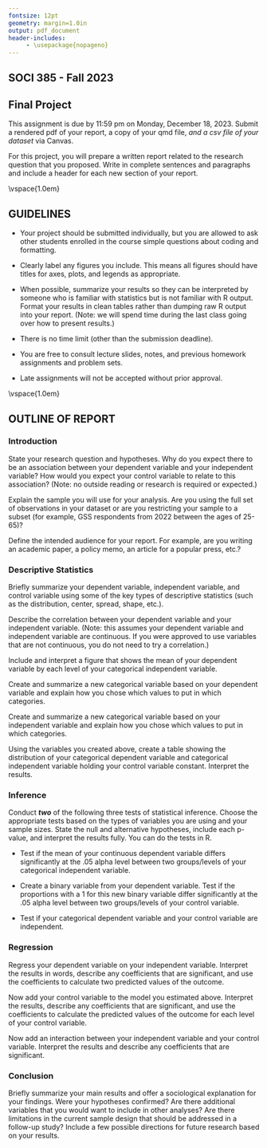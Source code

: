 ```yaml
---
fontsize: 12pt
geometry: margin=1.0in
output: pdf_document
header-includes:
     - \usepackage{nopageno}
---
```


## SOCI 385 - Fall 2023
## Final Project

This assignment is due by 11:59 pm on Monday, December 18, 2023. Submit a rendered pdf of your report, a copy of your qmd file, *and a csv file of your dataset* via Canvas.

For this project, you will prepare a written report related to the research question that you proposed. Write in complete sentences and paragraphs and include a header for each new section of your report.

\vspace{1.0em}

## GUIDELINES

- Your project should be submitted individually, but you are allowed to ask other students enrolled in the course simple questions about coding and formatting.

- Clearly label any figures you include. This means all figures should have titles for axes, plots, and legends as appropriate.

- When possible, summarize your results so they can be interpreted by someone who is familiar with statistics but is not familiar with R output. Format your results in clean tables rather than dumping raw R output into your report. (Note: we will spend time during the last class going over how to present results.)

- There is no time limit (other than the submission deadline).

- You are free to consult lecture slides, notes, and previous homework assignments and problem sets.

- Late assignments will not be accepted without prior approval.

\vspace{1.0em}

## OUTLINE OF REPORT

### Introduction

State your research question and hypotheses. Why do you expect there to be an association between your dependent variable and your independent variable? How would you expect your control variable to relate to this association? (Note: no outside reading or research is required or expected.)

Explain the sample you will use for your analysis. Are you using the full set of observations in your dataset or are you restricting your sample to a subset (for example, GSS respondents from 2022 between the ages of 25-65)?

Define the intended audience for your report. For example, are you writing an academic paper, a policy memo, an article for a popular press, etc.?


### Descriptive Statistics

Briefly summarize your dependent variable, independent variable, and control variable using some of the key types of descriptive statistics (such as the distribution, center, spread, shape, etc.).

Describe the correlation between your dependent variable and your independent variable. (Note: this assumes your dependent variable and independent variable are continuous. If you were approved to use variables that are not continuous, you do not need to try a correlation.)

Include and interpret a figure that shows the mean of your dependent variable by each level of your categorical independent variable.

Create and summarize a new categorical variable based on your dependent variable and explain how you chose which values to put in which categories.

Create and summarize a new categorical variable based on your independent variable and explain how you chose which values to put in which categories.

Using the variables you created above, create a table showing the distribution of your categorical dependent variable and categorical independent variable holding your control variable constant. Interpret the results.


### Inference

Conduct ***two*** of the following three tests of statistical inference. Choose the appropriate tests based on the types of variables you are using and your sample sizes. State the null and alternative hypotheses, include each p-value, and interpret the results fully. You can do the tests in R.

- Test if the mean of your continuous dependent variable differs significantly at the .05 alpha level between two groups/levels of your categorical independent variable.

- Create a binary variable from your dependent variable. Test if the proportions with a 1 for this new binary variable differ significantly at the .05 alpha level between two groups/levels of your control variable.

- Test if your categorical dependent variable and your control variable are independent.


### Regression

Regress your dependent variable on your independent variable. Interpret the results in words, describe any coefficients that are significant, and use the coefficients to calculate two predicted values of the outcome.

Now add your control variable to the model you estimated above. Interpret the results, describe any coefficients that are significant, and use the coefficients to calculate the predicted values of the outcome for each level of your control variable.

Now add an interaction between your independent variable and your control variable. Interpret the results and describe any coefficients that are significant.


### Conclusion

Briefly summarize your main results and offer a sociological explanation for your findings. Were your hypotheses confirmed? Are there additional variables that you would want to include in other analyses? Are there limitations in the current sample design that should be addressed in a follow-up study? Include a few possible directions for future research based on your results.
